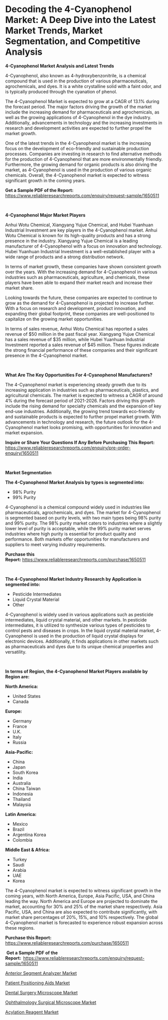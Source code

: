 <p><h1>Decoding the 4-Cyanophenol Market: A Deep Dive into the Latest Market Trends, Market Segmentation, and Competitive Analysis</h1></p><p><strong>4-Cyanophenol Market Analysis and Latest Trends</strong></p>
<p><p>4-Cyanophenol, also known as 4-hydroxybenzonitrile, is a chemical compound that is used in the production of various pharmaceuticals, agrochemicals, and dyes. It is a white crystalline solid with a faint odor, and is typically produced through the cyanation of phenol.</p><p>The 4-Cyanophenol Market is expected to grow at a CAGR of 13.1% during the forecast period. The major factors driving the growth of the market include the increasing demand for pharmaceuticals and agrochemicals, as well as the growing applications of 4-Cyanophenol in the dye industry. Additionally, advancements in technology and the increasing investments in research and development activities are expected to further propel the market growth.</p><p>One of the latest trends in the 4-Cyanophenol market is the increasing focus on the development of eco-friendly and sustainable production processes. Companies are investing in research to find alternative methods for the production of 4-Cyanophenol that are more environmentally friendly. Furthermore, the growing demand for organic products is also driving the market, as 4-Cyanophenol is used in the production of various organic chemicals. Overall, the 4-Cyanophenol market is expected to witness significant growth in the coming years.</p></p>
<p><strong>Get a Sample PDF of the Report:&nbsp;</strong> <a href="https://www.reliableresearchreports.com/enquiry/request-sample/1650511">https://www.reliableresearchreports.com/enquiry/request-sample/1650511</a></p>
<p>&nbsp;</p>
<p><strong>4-Cyanophenol Major Market Players</strong></p>
<p><p>Anhui Wotu Chemical, Xiangyang Yujue Chemical, and Hubei Yuanhuan Industrial Investment are key players in the 4-Cyanophenol market. Anhui Wotu Chemical is known for its high-quality products and has a strong presence in the industry. Xiangyang Yujue Chemical is a leading manufacturer of 4-Cyanophenol with a focus on innovation and technology. Hubei Yuanhuan Industrial Investment is a well-established player with a wide range of products and a strong distribution network.</p><p>In terms of market growth, these companies have shown consistent growth over the years. With the increasing demand for 4-Cyanophenol in various industries such as pharmaceuticals, agriculture, and chemicals, these players have been able to expand their market reach and increase their market share.</p><p>Looking towards the future, these companies are expected to continue to grow as the demand for 4-Cyanophenol is projected to increase further. With a focus on research and development, product innovation, and expanding their global footprint, these companies are well-positioned to capitalize on the growing market opportunities.</p><p>In terms of sales revenue, Anhui Wotu Chemical has reported a sales revenue of $50 million in the past fiscal year. Xiangyang Yujue Chemical has a sales revenue of $35 million, while Hubei Yuanhuan Industrial Investment reported a sales revenue of $45 million. These figures indicate the strong financial performance of these companies and their significant presence in the 4-Cyanophenol market.</p></p>
<p>&nbsp;</p>
<p><strong>What Are The Key Opportunities For 4-Cyanophenol Manufacturers?</strong></p>
<p><p>The 4-Cyanophenol market is experiencing steady growth due to its increasing application in industries such as pharmaceuticals, plastics, and agricultural chemicals. The market is expected to witness a CAGR of around 4% during the forecast period of 2021-2026. Factors driving this growth include the rising demand for specialty chemicals and the expansion of key end-use industries. Additionally, the growing trend towards eco-friendly and sustainable products is expected to further propel market growth. With advancements in technology and research, the future outlook for the 4-Cyanophenol market looks promising, with opportunities for innovation and market expansion.</p></p>
<p><strong>Inquire or Share Your Questions If Any Before Purchasing This Report:</strong> <a href="https://www.reliableresearchreports.com/enquiry/pre-order-enquiry/1650511">https://www.reliableresearchreports.com/enquiry/pre-order-enquiry/1650511</a></p>
<p>&nbsp;</p>
<p><strong>Market Segmentation</strong></p>
<p><strong>The 4-Cyanophenol Market Analysis by types is segmented into:</strong></p>
<p><ul><li>98% Purity</li><li>99% Purity</li></ul></p>
<p><p>4-Cyanophenol is a chemical compound widely used in industries like pharmaceuticals, agrochemicals, and dyes. The market for 4-Cyanophenol is segmented based on purity levels, with two main types being 98% purity and 99% purity. The 98% purity market caters to industries where a slightly lower level of purity is acceptable, while the 99% purity market serves industries where high purity is essential for product quality and performance. Both markets offer opportunities for manufacturers and suppliers to meet varying industry requirements.</p></p>
<p><strong>Purchase this Report:&nbsp;</strong><a href="https://www.reliableresearchreports.com/purchase/1650511">https://www.reliableresearchreports.com/purchase/1650511</a></p>
<p>&nbsp;</p>
<p><strong>The 4-Cyanophenol Market Industry Research by Application is segmented into:</strong></p>
<p><ul><li>Pesticide Intermediates</li><li>Liquid Crystal Material</li><li>Other</li></ul></p>
<p><p>4-Cyanophenol is widely used in various applications such as pesticide intermediates, liquid crystal material, and other markets. In pesticide intermediates, it is utilized to synthesize various types of pesticides to control pests and diseases in crops. In the liquid crystal material market, 4-Cyanophenol is used in the production of liquid crystal displays for electronic devices. Additionally, it finds applications in other markets such as pharmaceuticals and dyes due to its unique chemical properties and versatility.</p></p>
<p>&nbsp;</p>
<p><strong>In terms of Region, the 4-Cyanophenol Market Players available by Region are:</strong></p>
<p>
    <p> <strong> North America: </strong>
        <ul>
            <li>United States</li>
            <li>Canada</li>
        </ul>
        </p> 
    <p> <strong> Europe: </strong>
        <ul>
            <li>Germany</li>
            <li>France</li>
            <li>U.K.</li>
            <li>Italy</li>
            <li>Russia</li>
        </ul>
        </p> 
    <p> <strong> Asia-Pacific: </strong>
        <ul>
            <li>China</li>
            <li>Japan</li>
            <li>South Korea</li>
            <li>India</li>
            <li>Australia</li>
            <li>China Taiwan</li>
            <li>Indonesia</li>
            <li>Thailand</li>
            <li>Malaysia</li>
        </ul>
        </p> 
    <p> <strong> Latin America: </strong>
        <ul>
            <li>Mexico</li>
            <li>Brazil</li>
            <li>Argentina Korea</li>
            <li>Colombia</li>
        </ul>
        </p> 
    <p> <strong> Middle East & Africa: </strong>
        <ul>
            <li>Turkey</li>
            <li>Saudi</li>
            <li>Arabia</li>
            <li>UAE</li>
            <li>Korea</li>
        </ul>
    </p>
    </p>
<p><p>The 4-Cyanophenol market is expected to witness significant growth in the coming years, with North America, Europe, Asia Pacific, USA, and China leading the way. North America and Europe are projected to dominate the market, accounting for 30% and 25% of the market share respectively. Asia Pacific, USA, and China are also expected to contribute significantly, with market share percentages of 20%, 15%, and 10% respectively. The global 4-Cyanophenol market is forecasted to experience robust expansion across these regions.</p></p>
<p><strong>Purchase this Report: </strong><a href="https://www.reliableresearchreports.com/purchase/1650511">https://www.reliableresearchreports.com/purchase/1650511</a></p>
<p>&nbsp;<strong>Get a Sample PDF of the Report:&nbsp;&nbsp;</strong><a href="https://www.reliableresearchreports.com/enquiry/request-sample/1650511">https://www.reliableresearchreports.com/enquiry/request-sample/1650511</a></p>
<p><strong></strong></p>
<p><p><a href="https://medium.com/@markkautzer09/analyzing-anterior-segment-analyzer-market-global-industry-perspective-and-forecast-2024-to-2031-d15e3bbe6895">Anterior Segment Analyzer Market</a></p><p><a href="https://medium.com/@markkautzer09/patient-positioning-aids-market-competitive-analysis-market-trends-and-forecast-to-2031-5a38b8f995ac">Patient Positioning Aids Market</a></p><p><a href="https://medium.com/@markkautzer09/dental-surgery-microscope-market-report-reveals-the-latest-trends-and-growth-opportunities-of-this-9deb0ce61d8d">Dental Surgery Microscope Market</a></p><p><a href="https://medium.com/@markkautzer09/ophthalmology-surgical-microscope-market-trends-and-market-analysis-forecasted-for-period-2024-2031-2db04ac85fde">Ophthalmology Surgical Microscope Market</a></p><p><a href="https://medium.com/@markkautzer09/acylation-reagent-market-insight-market-trends-growth-forecasted-from-2024-to-2031-93171db55df9">Acylation Reagent Market</a></p></p>